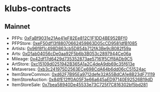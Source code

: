 # klubs-contracts

## Mainnet
- PFPs: [0xFaBf9031e21Ae41eF82Ee812C1F1DD4BE952BFf0](https://scope.klaytn.com/account/0xFaBf9031e21Ae41eF82Ee812C1F1DD4BE952BFf0)
- PFPStore: [0xeF50df13f88070662459863D05cCD9581dfB1085](https://scope.klaytn.com/account/0xeF50df13f88070662459863D05cCD9581dfB1085)
- Artists: [0x96f8f1c498D863cb5D854b712fA3Be9cB082f59a](https://scope.klaytn.com/account/0x96f8f1c498D863cb5D854b712fA3Be9cB082f59a)
- Arts: [0xD1ab04056cDe0aa92F5b6b3B053c2897944Ce06a](https://scope.klaytn.com/token/0xD1ab04056cDe0aa92F5b6b3B053c2897944Ce06a)
- Mileage: [0x42df17d6429d735352873ae57161f5Cff8ADb9C5](https://scope.klaytn.com/token/0x42df17d6429d735352873ae57161f5Cff8ADb9C5)
- ArtStore: [0xc15109d0251942B365A1a2C4deA9db69c35f613e](https://scope.klaytn.com/account/0xc15109d0251942B365A1a2C4deA9db69c35f613e)
- Metaverses: [0xb3c241975D2563ECe698CdA64b6dd06cC51524ac](https://scope.klaytn.com/account/0xb3c241975D2563ECe698CdA64b6dd06cC51524ac)
- ItemStoreCommon: [0xd62F7B95Ea9712defe32A55BdCA1e8B23dF71119](https://scope.klaytn.com/account/0xd62F7B95Ea9712defe32A55BdCA1e8B23dF71119)
- ItemStoreAuction: [0x84fE12ff0A05F3e66a645aED97140E92526B19dD](https://scope.klaytn.com/account/0x84fE12ff0A05F3e66a645aED97140E92526B19dD)
- ItemStoreSale: [0x7bea58940De45533e73C725f7C816302bf5bd281](https://scope.klaytn.com/account/0x7bea58940De45533e73C725f7C816302bf5bd281)